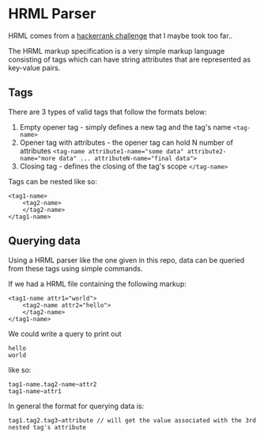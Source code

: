 # HRML Parser
HRML comes from a [hackerrank challenge](https://www.hackerrank.com/challenges/attribute-parser/problem_) that I maybe took too far.. 

The HRML markup specification is a very simple markup language consisting of tags which can have string attributes that are represented as key-value pairs.

## Tags
There are 3 types of valid tags that follow the formats below:
1. Empty opener tag - simply defines a new tag and the tag's name
    `<tag-name>`
2. Opener tag with attributes - the opener tag can hold N number of attributes
    `<tag-name attribute1-name="some data" attribute2-name="more data" ... attributeN-name="final data">`
3. Closing tag - defines the closing of the tag's scope
    `</tag-name>`

Tags can be nested like so:
```
<tag1-name>
    <tag2-name>
    </tag2-name>
</tag1-name>
```

## Querying data
Using a HRML parser like the one given in this repo, data can be queried from these tags using simple commands.

If we had a HRML file containing the following markup:
```
<tag1-name attr1="world">
    <tag2-name attr2="hello">
    </tag2-name>
</tag1-name>
```
We could write a query to print out 
```
hello
world
```
like so:
```
tag1-name.tag2-name~attr2
tag1-name~attr1
```

In general the format for querying data is:
```
tag1.tag2.tag3~attribute // will get the value associated with the 3rd nested tag's attribute
```